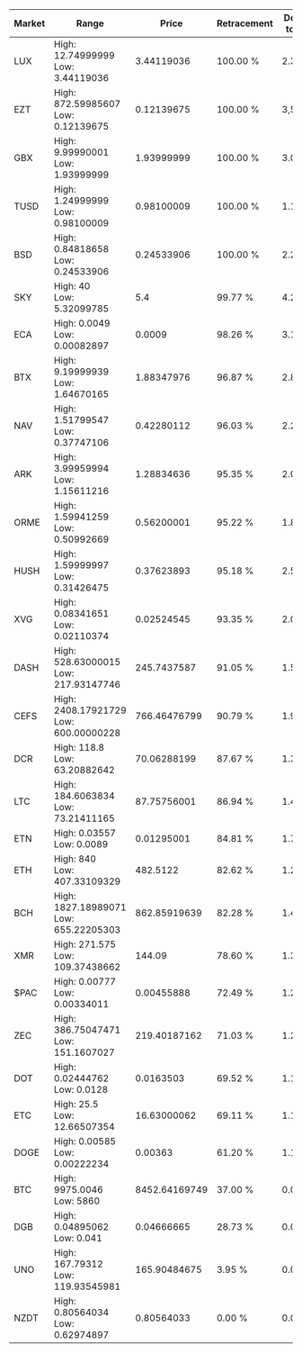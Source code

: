 | Market | Range | Price| Retracement | Doubles to 50% |
| --- | --- | --- | --- | --- |
| LUX | High: 12.74999999<br />Low: 3.44119036 | 3.44119036 | 100.00 % | 2.35 |
| EZT | High: 872.59985607<br />Low: 0.12139675 | 0.12139675 | 100.00 % | 3,594.50 |
| GBX | High: 9.99990001<br />Low: 1.93999999 | 1.93999999 | 100.00 % | 3.08 |
| TUSD | High: 1.24999999<br />Low: 0.98100009 | 0.98100009 | 100.00 % | 1.14 |
| BSD | High: 0.84818658<br />Low: 0.24533906 | 0.24533906 | 100.00 % | 2.23 |
| SKY | High: 40<br />Low: 5.32099785 | 5.4 | 99.77 % | 4.20 |
| ECA | High: 0.0049<br />Low: 0.00082897 | 0.0009 | 98.26 % | 3.18 |
| BTX | High: 9.19999939<br />Low: 1.64670165 | 1.88347976 | 96.87 % | 2.88 |
| NAV | High: 1.51799547<br />Low: 0.37747106 | 0.42280112 | 96.03 % | 2.24 |
| ARK | High: 3.99959994<br />Low: 1.15611216 | 1.28834636 | 95.35 % | 2.00 |
| ORME | High: 1.59941259<br />Low: 0.50992669 | 0.56200001 | 95.22 % | 1.88 |
| HUSH | High: 1.59999997<br />Low: 0.31426475 | 0.37623893 | 95.18 % | 2.54 |
| XVG | High: 0.08341651<br />Low: 0.02110374 | 0.02524545 | 93.35 % | 2.07 |
| DASH | High: 528.63000015<br />Low: 217.93147746 | 245.7437587 | 91.05 % | 1.52 |
| CEFS | High: 2408.17921729<br />Low: 600.00000228 | 766.46476799 | 90.79 % | 1.96 |
| DCR | High: 118.8<br />Low: 63.20882642 | 70.06288199 | 87.67 % | 1.30 |
| LTC | High: 184.6063834<br />Low: 73.21411165 | 87.75756001 | 86.94 % | 1.47 |
| ETN | High: 0.03557<br />Low: 0.0089 | 0.01295001 | 84.81 % | 1.72 |
| ETH | High: 840<br />Low: 407.33109329 | 482.5122 | 82.62 % | 1.29 |
| BCH | High: 1827.18989071<br />Low: 655.22205303 | 862.85919639 | 82.28 % | 1.44 |
| XMR | High: 271.575<br />Low: 109.37438662 | 144.09 | 78.60 % | 1.32 |
| $PAC | High: 0.00777<br />Low: 0.00334011 | 0.00455888 | 72.49 % | 1.22 |
| ZEC | High: 386.75047471<br />Low: 151.1607027 | 219.40187162 | 71.03 % | 1.23 |
| DOT | High: 0.02444762<br />Low: 0.0128 | 0.0163503 | 69.52 % | 1.14 |
| ETC | High: 25.5<br />Low: 12.66507354 | 16.63000062 | 69.11 % | 1.15 |
| DOGE | High: 0.00585<br />Low: 0.00222234 | 0.00363 | 61.20 % | 1.11 |
| BTC | High: 9975.0046<br />Low: 5860 | 8452.64169749 | 37.00 % | 0.00 |
| DGB | High: 0.04895062<br />Low: 0.041 | 0.04666665 | 28.73 % | 0.00 |
| UNO | High: 167.79312<br />Low: 119.93545981 | 165.90484675 | 3.95 % | 0.00 |
| NZDT | High: 0.80564034<br />Low: 0.62974897 | 0.80564033 | 0.00 % | 0.00 |
